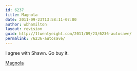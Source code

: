 ```yaml
---
id: 6237
title: Magnola
date: 2011-09-23T13:58:11-07:00
author: wbhamilton
layout: revision
guid: http://1twentyeight.com/2011/09/23/6236-autosave/
permalink: /6236-autosave/
---
```

I agree with Shawn. Go buy it.

<a title="Magnola" href="http://new.myfonts.com/fonts/eimapas/magnola/" target="_blank">Magnola</a>